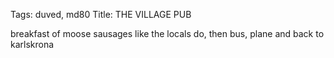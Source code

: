 Tags: duved, md80
Title: THE VILLAGE PUB
  
breakfast of moose sausages like the locals do, then bus, plane and back to karlskrona